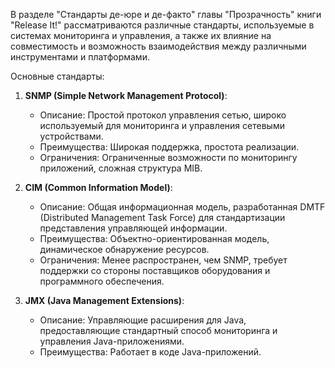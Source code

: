 В разделе "Стандарты де-юре и де-факто" главы "Прозрачность" книги "Release It!" рассматриваются различные стандарты, используемые в системах мониторинга и управления, а также их влияние на совместимость и возможность взаимодействия между различными инструментами и платформами.

Основные стандарты:

1. **SNMP (Simple Network Management Protocol)**:
   - Описание: Простой протокол управления сетью, широко используемый для мониторинга и управления сетевыми устройствами.
   - Преимущества: Широкая поддержка, простота реализации.
   - Ограничения: Ограниченные возможности по мониторингу приложений, сложная структура MIB.

2. **CIM (Common Information Model)**:
   - Описание: Общая информационная модель, разработанная DMTF (Distributed Management Task Force) для стандартизации представления управляющей информации.
   - Преимущества: Объектно-ориентированная модель, динамическое обнаружение ресурсов.
   - Ограничения: Менее распространен, чем SNMP, требует поддержки со стороны поставщиков оборудования и программного обеспечения.

3. **JMX (Java Management Extensions)**:
   * Описание: Управляющие расширения для Java, предоставляющие стандартный способ мониторинга и управления Java-приложениями.
    *  Преимущества:  Работает в коде Java-приложений.